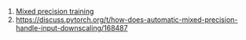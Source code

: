 1. [Mixed precision training](https://arxiv.org/pdf/1710.03740)
2. https://discuss.pytorch.org/t/how-does-automatic-mixed-precision-handle-input-downscaling/168487
